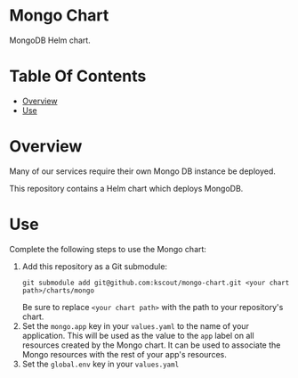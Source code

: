 # Mongo Chart
MongoDB Helm chart.

# Table Of Contents
- [Overview](#overview)
- [Use](#use)

# Overview
Many of our services require their own Mongo DB instance be deployed.  

This repository contains a Helm chart which deploys MongoDB.

# Use
Complete the following steps to use the Mongo chart:

1. Add this repository as a Git submodule:
   ```
   git submodule add git@github.com:kscout/mongo-chart.git <your chart path>/charts/mongo
   ```
   Be sure to replace `<your chart path>` with the path to your
   repository's chart.
2. Set the `mongo.app` key in your `values.yaml` to the name of your
   application. This will be used as the value to the `app` label on all
   resources created by the Mongo chart. It can be used to associate the Mongo
   resources with the rest of your app's resources.
3. Set the `global.env` key in your `values.yaml`
